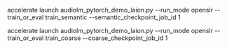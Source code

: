 accelerate launch  audiolm_pytorch_demo_laion.py --run_mode  openslr  --train_or_eval train_semantic --semantic_checkpoint_job_id 1



accelerate launch  audiolm_pytorch_demo_laion.py --run_mode  openslr  --train_or_eval train_coarse --coarse_checkpoint_job_id 1  
